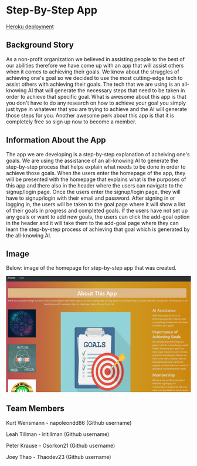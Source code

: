 # Step-By-Step App

[Heroku deployment](https://step-by-step-2d601ea78552.herokuapp.com/)

## Background Story

As a non-profit organization we believed in assisting people to the best of our abilities therefore we 
have come up with an app that will assist others when it comes to achieving their goals. We know about
the struggles of achieving one's goal so we decided to use the most cutting-edge tech to assist others with
achieving their goals. The tech that we are using is an all-knowing AI that will generate the necessary steps
that need to be taken in order to achieve that specific goal. What is awesome about this app is that you don't
have to do any research on how to achieve your goal you simply just type in whatever that you are trying to achieve 
and the AI will generate those steps for you. Another awesome perk about this app is that it is completely free
so sign up now to become a member.

## Information About the App

The app we are developing is a step-by-step explanation of acheiving one's goals. We are using the assistance 
of an all-knowing AI to generate the step-by-step process that helps explain what needs to be done in order 
to achieve those goals. When the users enter the homepage of the app, they will be presented with the homepage 
that explains what is the purposes of this app and there also in the header where the users can navigate 
to the signup/login page. Once the users enter the signup/login page, they will have to signup/login with 
their email and password. After signing in or logging in, the users will be taken to the goal page where it will show
a list of their goals in progress and completed goals. If the users have not set up any goals or want to add new 
goals, the users can click the add-goal option in the header and it will take them to the add-goal page where
they can learn the step-by-step process of achieving that goal which is generated by the all-knowing AI. 

## Image 

Below: image of the homepage for step-by-step app that was created.

![README.file](./client/image/pic10.png)

## Team Members

Kurt Wensmann - napoleondd86 (Github username)

Leah Tillman - lrltillman (Github username)

Peter Krause - Osorkon21 (Github username)

Joey Thao - Thaodev23 (Github username)


